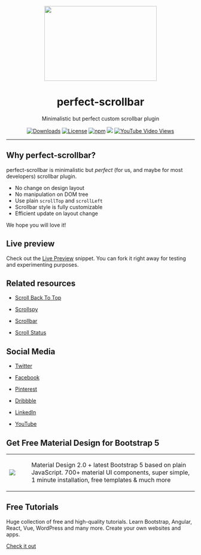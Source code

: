 <p align="center">
  <a href="https://perfectscrollbar.com/?utm_source=GitHub&utm_medium=PerfectScrollbar">
    <img src="https://perfectscrollbar.com/logo2.png" width="300" height="200">
  </a>
</p>

<h1 align="center">perfect-scrollbar</h1>

<p align="center">Minimalistic but perfect custom scrollbar plugin<p>


<p align="center">	
  <a href="https://npmcharts.com/compare/perfect-scrollbar?minimal=true"><img src="https://img.shields.io/npm/dm/perfect-scrollbar.svg" alt="Downloads"></a>
  <a href="https://github.com/mdbootstrap/bootstrap-material-design/blob/master/License.pdf"><img src="https://img.shields.io/badge/license-MIT-green.svg" alt="License"></a>	
  <a href="https://badge.fury.io/js/perfect-scrollbar"><img src="https://badge.fury.io/js/perfect-scrollbar.svg" alt="npm"></a>	
<a href="https://twitter.com/intent/tweet/?text=Thanks+@mdbootstrap+for+maintaining+amazing+and+free+Perfect+Scrollbar+Plugin%20https://perfectscrollbar.com/&hashtags=javascript,code,webdesign,bootstrap"><img src="https://img.shields.io/twitter/url/http/shields.io.svg?style=social&label=Let%20us%20know%20you%20were%20here%21&"></a>
<a href="https://www.youtube.com/watch?v=c9B4TPnak1A"><img alt="YouTube Video Views" src="https://img.shields.io/youtube/views/c9B4TPnak1A?label=Bootstrap%205%20Tutorial%20Views&style=social"></a>
</p>

________



## Why perfect-scrollbar?

perfect-scrollbar is minimalistic but *perfect* (for us, and maybe for most
developers) scrollbar plugin.

* No change on design layout
* No manipulation on DOM tree
* Use plain `scrollTop` and `scrollLeft`
* Scrollbar style is fully customizable
* Efficient update on layout change

We hope you will love it!

## Live preview

Check out the [Live Preview](https://mdbootstrap.com/snippets/standard/marveluck/3498209/?utm_source=GitHub&utm_medium=PerfectScrollbar) snippet. You can fork it right away for testing and experimenting purposes.



## Related resources


- [Scroll Back To Top](https://mdbootstrap.com/docs/standard/extended/back-to-top/?utm_source=GitHub&utm_medium=PerfectScrollbar)

- [Scrollspy](https://mdbootstrap.com/docs/standard/navigation/scrollspy/?utm_source=GitHub&utm_medium=PerfectScrollbar)

- [Scrollbar](https://mdbootstrap.com/docs/standard/methods/scrollbar/)

- [Scroll Status](https://mdbootstrap.com/docs/standard/plugins/scroll-status/?utm_source=GitHub&utm_medium=PerfectScrollbar)

## Social Media

 - [Twitter](https://twitter.com/MDBootstrap)

 - [Facebook](https://www.facebook.com/mdbootstrap) 

 - [Pinterest](https://pl.pinterest.com/mdbootstrap)

 - [Dribbble](https://dribbble.com/mdbootstrap)

 - [LinkedIn](https://www.linkedin.com/company/material-design-for-bootstrap)
 
 - [YouTube](https://www.youtube.com/channel/UC5CF7mLQZhvx8O5GODZAhdA)

## Get Free Material Design for Bootstrap 5

<table>
  <tbody>
    <tr>
      <td>
          <a href="https://mdbootstrap.com/docs/standard/" alt="Bootstrap 5" rel="dofollow">
          		<img src="https://mdbcdn.b-cdn.net/wp-content/themes/mdbootstrap4/content/en/_mdb5/standard/pro/_main/assets/mdb5-about-v2.jpg">
          </a>
      </td>
      <td>
        <ul style="list-style-type:none;">
        <li>Material Design 2.0 + latest Bootstrap 5 based on plain JavaScript. 700+ material UI components, super simple, 1 minute installation, free templates & much more</li>      
</ul>
      </td>
    </tr>
   </tbody>
</table>

## Free Tutorials

Huge collection of free and high-quality tutorials. Learn Bootstrap, Angular, React, Vue, WordPress and many more. Create your own websites and apps.


[Check it out](https://www.youtube.com/c/Mdbootstrap)
